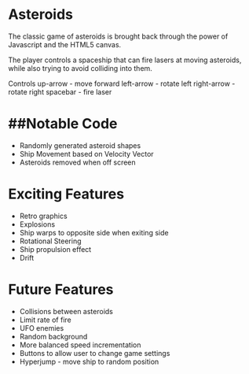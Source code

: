 Asteroids
=========

The classic game of asteroids is brought back through the power of Javascript and the HTML5 canvas.

The player controls a spaceship that can fire lasers at moving asteroids, while also trying to avoid colliding into them.

Controls
 up-arrow - move forward
 left-arrow - rotate left
 right-arrow - rotate right
 spacebar - fire laser




##Notable Code
============
+ Randomly generated asteroid shapes
+ Ship Movement based on Velocity Vector
+ Asteroids removed when off screen 


Exciting Features
=================
+ Retro graphics
+ Explosions
+ Ship warps to opposite side when exiting side 
+ Rotational Steering
+ Ship propulsion effect
+ Drift



Future Features
================
+ Collisions between asteroids
+ Limit rate of fire
+ UFO enemies
+ Random background
+ More balanced speed incrementation
+ Buttons to allow user to change game settings
+ Hyperjump - move ship to random position
